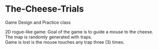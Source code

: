 # The-Cheese-Trials
Game Design and Practice class

2D rogue-like game: Goal of the game is to guide a mouse to the cheese.<br>
The map is randomly generated with traps.<br>
Game is lost is the mouse touches any trap three (3) times.
